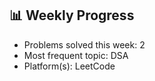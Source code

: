 ## 📊 Weekly Progress

- Problems solved this week: 2
- Most frequent topic: DSA
- Platform(s): LeetCode
